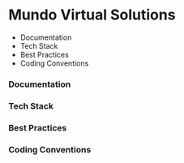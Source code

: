 # Mundo Virtual Solutions
 - Documentation
 - Tech Stack
 - Best Practices
 - Coding Conventions

### Documentation

### Tech Stack

### Best Practices

### Coding Conventions

